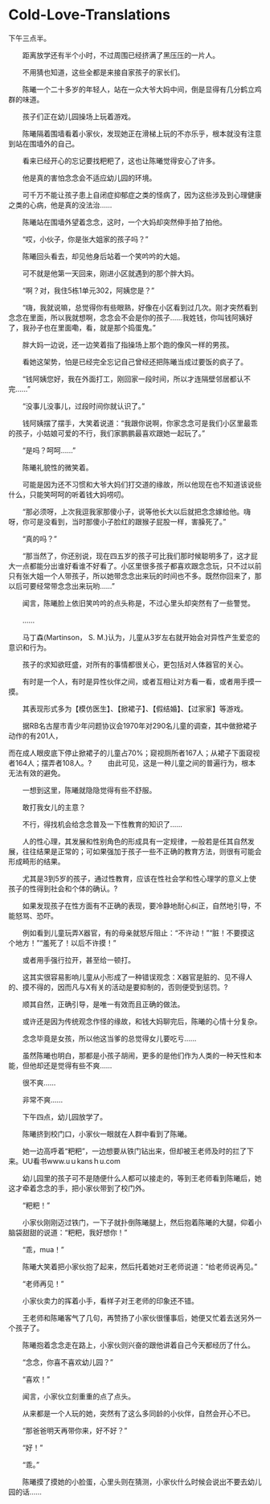 # Cold-Love-Translations
下午三点半。

　　距离放学还有半个小时，不过周围已经挤满了黑压压的一片人。

　　不用猜也知道，这些全都是来接自家孩子的家长们。

　　陈曦一个二十多岁的年轻人，站在一众大爷大妈中间，倒是显得有几分鹤立鸡群的味道。

　　孩子们正在幼儿园操场上玩着游戏。

　　陈曦隔着围墙看着小家伙，发现她正在滑梯上玩的不亦乐乎，根本就没有注意到站在围墙外的自己。

　　看来已经开心的忘记要找粑粑了，这也让陈曦觉得安心了许多。

　　他是真的害怕念念会不适应幼儿园的环境。

　　可千万不能让孩子患上自闭症抑郁症之类的怪病了，因为这些涉及到心理健康之类的心病，他是真的没法治……

　　陈曦站在围墙外望着念念，这时，一个大妈却突然伸手拍了拍他。

　　“哎，小伙子，你是张大姐家的孩子吗？”

　　陈曦回头看去，却见他身后站着一个笑吟吟的大姐。

　　可不就是他第一天回来，刚进小区就遇到的那个胖大妈。

　　“啊？对，我住5栋1单元302，阿姨您是？”

　　“嗨，我就说嘛，总觉得你有些眼熟，好像在小区看到过几次。刚才突然看到念念在里面，所以我就想啊，念念会不会是你的孩子……我姓钱，你叫钱阿姨好了，我孙子也在里面嘞，看，就是那个捣蛋鬼。”

　　胖大妈一边说，还一边笑着指了指操场上那个跑的像风一样的男孩。

　　看她这架势，怕是已经完全忘记自己曾经还把陈曦当成过要饭的疯子了。

　　“钱阿姨您好，我在外面打工，刚回家一段时间，所以才连隔壁邻居都认不完……”

　　“没事儿没事儿，过段时间你就认识了。”

　　钱阿姨摆了摆手，大笑着说道：“我跟你说啊，你家念念可是我们小区里最乖的孩子，小姑娘可爱的不行，我们家鹏鹏最喜欢跟她一起玩了。”

　　“是吗？呵呵……”

　　陈曦礼貌性的微笑着。

　　可能是因为还不习惯和大爷大妈们打交道的缘故，所以他现在也不知道该说些什么，只能笑呵呵的听着钱大妈唠叨。

　　“那必须呀，上次我逗我家那傻小子，说等他长大以后就把念念嫁给他。嗨呀，你可是没看到，当时那傻小子脸红的跟猴子屁股一样，害臊死了。”

　　“真的吗？”

　　“那当然了，你还别说，现在四五岁的孩子可比我们那时候聪明多了，这才屁大一点都能分出谁好看谁不好看了。小区里很多孩子都喜欢跟念念玩，只不过以前只有张大姐一个人带孩子，所以她带念念出来玩的时间也不多。既然你回来了，那以后可要经常带念念出来玩哟……”

　　闻言，陈曦脸上依旧笑吟吟的点头称是，不过心里头却突然有了一些警觉。

　　……

　　马丁森(Martinson， S. M.)认为，儿童从3岁左右就开始会对异性产生爱恋的意识和行为。

　　孩子的求知欲旺盛，对所有的事情都很关心，更包括对人体器官的关心。

　　有时是一个人，有时是异性伙伴之间，或者互相让对方看一看，或者用手摸一摸。

　　其表现形式多为【模仿医生】、【掀裙子】、【假结婚】、【过家家】等游戏。

　　据RB名古屋市青少年问题协议会1970年对290名儿童的调查，其中做掀裙子动作的有201人，


 而在成人眼皮底下停止掀裙子的儿童占70%；窥视厕所者167人；从裙子下面窥视者164人；摆弄者108人。?
　　由此可见，这是一种儿童之间的普遍行为，根本无法有效的避免。

　　一想到这里，陈曦就隐隐觉得有些不舒服。

　　敢打我女儿的主意？

　　不行，得找机会给念念普及一下性教育的知识了……

　　人的性心理，其发展和性别角色的形成具有一定规律，一般若是任其自然发展，往往结果是正常的；可如果强加于孩子一些不正确的教育方法，则很有可能会形成畸形的结果。

　　尤其是3到5岁的孩子，通过性教育，应该在性社会学和性心理学的意义上使孩子的性得到社会和个体的确认。?

　　如果发现孩子在性方面有不正确的表现，要冷静地耐心纠正，自然地引导，不能怒骂、恐吓。

　　例如看到儿童玩弄X器官，有的母亲就怒斥阻止：“不许动！”“脏！不要摸这个地方！”“羞死了！以后不许摸！”

　　或者用手强行拉开，甚至给一顿打。

　　这其实很容易影响儿童从小形成了一种错误观念：X器官是脏的、见不得人的、摸不得的，因而凡与X有关的活动是要抑制的，否则便受到惩罚。?

　　顺其自然，正确引导，是唯一有效而且正确的做法。

　　或许还是因为传统观念作怪的缘故，和钱大妈聊完后，陈曦的心情十分复杂。

　　念念毕竟是女孩，所以他这当爹的总觉得女儿要吃亏……

　　虽然陈曦也明白，那都是小孩子胡闹，更多的是他们作为人类的一种天性和本能，但他却还是觉得有些不爽……

　　很不爽……

　　非常不爽……

　　下午四点，幼儿园放学了。

　　陈曦挤到校门口，小家伙一眼就在人群中看到了陈曦。

　　她一边高呼着“粑粑”，一边想要从铁门钻出来，但却被王老师及时的拦了下来。UU看书www.uｕkansｈu.com

　　幼儿园里的孩子可不是随便什么人都可以接走的，等到王老师看到陈曦后，她这才牵着念念的手，把小家伙带到了校门外。

　　“粑粑！”

　　小家伙刚刚迈过铁门，一下子就扑倒陈曦腿上，然后抱着陈曦的大腿，仰着小脑袋甜甜的说道：“粑粑，我好想你！”

　　“乖，mua！”

　　陈曦大笑着把小家伙抱了起来，然后托着她对王老师说道：“给老师说再见。”

　　“老师再见！”

　　小家伙卖力的挥着小手，看样子对王老师的印象还不错。

　　王老师和陈曦客气了几句，再赞扬了小家伙很懂事后，她便又忙着去送另外一个孩子了。

　　陈曦抱着念念走在路上，小家伙则兴奋的跟他讲着自己今天都经历了什么。

　　“念念，你喜不喜欢幼儿园？”

　　“喜欢！”

　　闻言，小家伙立刻重重的点了点头。

　　从来都是一个人玩的她，突然有了这么多同龄的小伙伴，自然会开心不已。

　　“那爸爸明天再带你来，好不好？”

　　“好！”

　　“乖。”

　　陈曦摸了摸她的小脸蛋，心里头则在猜测，小家伙什么时候会说出不要去幼儿园的话……
